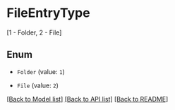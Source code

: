 # FileEntryType

[1 - Folder, 2 - File]

## Enum

* `Folder` (value: `1`)

* `File` (value: `2`)

[[Back to Model list]](../README.md#documentation-for-models) [[Back to API list]](../README.md#documentation-for-api-endpoints) [[Back to README]](../README.md)


